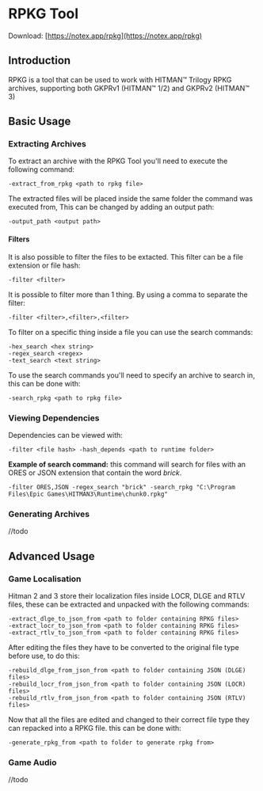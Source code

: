 # RPKG Tool
Download: [https://notex.app/rpkg](https://notex.app/rpkg)

## Introduction
RPKG is a tool that can be used to work with HITMAN™ Trilogy RPKG archives, supporting both GKPRv1 (HITMAN™ 1/2) and GKPRv2 (HITMAN™ 3)

## Basic Usage

### Extracting Archives
To extract an archive with the RPKG Tool you'll need to execute the following command:
```
-extract_from_rpkg <path to rpkg file>
```
The extracted files will be placed inside the same folder the command was executed from,
This can be changed by adding an output path:
```
-output_path <output path>
```

#### Filters
It is also possible to filter the files to be extacted. This filter can be a file extension or file hash:
```
-filter <filter>
```

It is possible to filter more than 1 thing. By using a comma to separate the filter:
```
-filter <filter>,<filter>,<filter>
```
To filter on a specific thing inside a file you can use the search commands:
```
-hex_search <hex string>
-regex_search <regex>
-text_search <text string>
```
To use the search commands you'll need to specify an archive to search in, this can be done with:
```
-search_rpkg <path to rpkg file>
```

### Viewing Dependencies
Dependencies can be viewed with:
```
-filter <file hash> -hash_depends <path to runtime folder>
```

**Example of search command:**
this command will search for files with an ORES or JSON extension that contain the word *brick*.
```
-filter ORES,JSON -regex_search "brick" -search_rpkg "C:\Program Files\Epic Games\HITMAN3\Runtime\chunk0.rpkg"
```
### Generating Archives
//todo

## Advanced Usage
### Game Localisation
Hitman 2 and 3 store their localization files inside LOCR, DLGE and RTLV files, these can be extracted and unpacked with the following commands:
```
-extract_dlge_to_json_from <path to folder containing RPKG files>
-extract_locr_to_json_from <path to folder containing RPKG files>
-extract_rtlv_to_json_from <path to folder containing RPKG files>
```
After editing the files they have to be converted to the original file type before use, to do this:
```
-rebuild_dlge_from_json_from <path to folder containing JSON (DLGE) files>
-rebuild_locr_from_json_from <path to folder containing JSON (LOCR) files>
-rebuild_rtlv_from_json_from <path to folder containing JSON (RTLV) files>
```

Now that all the files are edited and changed to their correct file type they can repacked into a RPKG file.
this can be done with:
```
-generate_rpkg_from <path to folder to generate rpkg from>
```

### Game Audio
//todo
